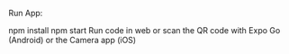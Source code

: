 Run App:

npm install
npm start
Run code in web or scan the QR code with Expo Go (Android) or the Camera app (iOS)
